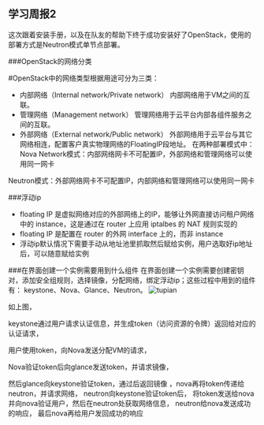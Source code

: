 ## 学习周报2

这次跟着安装手册，以及在队友的帮助下终于成功安装好了OpenStack，使用的部署方式是Neutron模式单节点部署。

###OpenStack的网络分类

#OpenStack中的网络类型根据用途可分为三类：
- 内部网络（Internal network/Private network）
内部网络用于VM之间的互联。
- 管理网络（Management network）
管理网络用于云平台内部各组件服务之间的互联。
- 外部网络（External network/Public network）
外部网络用于云平台与其它网络相连，配置客户真实物理网络的FloatingIP段地址。
在两种部署模式中：
Nova Network模式：内部网络网卡不可配置IP，外部网络和管理网络可以使用同一网卡

Neutron模式：外部网络网卡不可配置IP，内部网络和管理网络可以使用同一网卡

###浮动ip
- floating IP 是虚拟网络对应的外部网络上的IP，能够让外网直接访问租户网络中的 instance，这是通过在 router 上应用 iptalbes 的 NAT 规则实现的
- floating IP 是配置在 router 的外网 interface 上的，而非 instance
- 浮动ip默认情况下需要手动从地址池里抓取然后赋给实例，用户选取好ip地址后，可以随意赋给实例

###在界面创建一个实例需要用到什么组件
在界面创建一个实例需要创建密钥对，添加安全组规则，选择镜像，分配网络，绑定浮动ip；这些过程中用到的组件有：
keystone、Nova、Glance、Neutron。
![tupian](https://img-blog.csdn.net/20171212150244678?watermark/2/text/aHR0cDovL2Jsb2cuY3Nkbi5uZXQvU0xfV29ybGQ=/font/5a6L5L2T/fontsize/400/fill/I0JBQkFCMA==/dissolve/70/gravity/Center)

如上图，

keystone通过用户请求认证信息，并生成token（访问资源的令牌）返回给对应的认证请求，

用户使用token，向Nova发送分配VM的请求，

Nova验证token后向glance发送token，并请求镜像，

然后glance向keystone验证token，通过后返回镜像
，nova再将token传递给neutron，并请求网络，
neutron向keystone验证token后，
将token发送给nova并向nova验证用户，然后在neutron处获取网络信息，
neutron给nova发送成功的响应，
最后nova再给用户发回成功的响应
